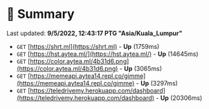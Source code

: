 # 📖 Summary
Last updated: **9/5/2022, 12:43:17 PTG "Asia/Kuala_Lumpur"**

- `GET` [https://shrt.ml](https://shrt.ml) - **Up** (1759ms)
- `GET` [https://hst.aytea.ml/](https://hst.aytea.ml/) - **Up** (14645ms)
- `GET` [https://color.aytea.ml/4b31d6.png](https://color.aytea.ml/4b31d6.png) - **Up** (3065ms)
- `GET` [https://memeapi.aytea14.repl.co/gimme](https://memeapi.aytea14.repl.co/gimme) - **Up** (3297ms)
- `GET` [https://teledrivemy.herokuapp.com/dashboard](https://teledrivemy.herokuapp.com/dashboard) - **Up** (20306ms)
